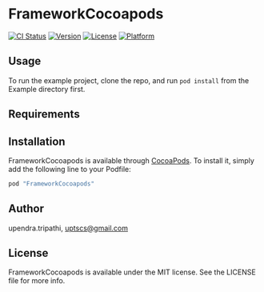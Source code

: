 # FrameworkCocoapods

[![CI Status](http://img.shields.io/travis/upendra.tripathi/FrameworkCocoapods.svg?style=flat)](https://travis-ci.org/upendra.tripathi/FrameworkCocoapods)
[![Version](https://img.shields.io/cocoapods/v/FrameworkCocoapods.svg?style=flat)](http://cocoapods.org/pods/FrameworkCocoapods)
[![License](https://img.shields.io/cocoapods/l/FrameworkCocoapods.svg?style=flat)](http://cocoapods.org/pods/FrameworkCocoapods)
[![Platform](https://img.shields.io/cocoapods/p/FrameworkCocoapods.svg?style=flat)](http://cocoapods.org/pods/FrameworkCocoapods)

## Usage

To run the example project, clone the repo, and run `pod install` from the Example directory first.

## Requirements

## Installation

FrameworkCocoapods is available through [CocoaPods](http://cocoapods.org). To install
it, simply add the following line to your Podfile:

```ruby
pod "FrameworkCocoapods"
```

## Author

upendra.tripathi, uptscs@gmail.com

## License

FrameworkCocoapods is available under the MIT license. See the LICENSE file for more info.
